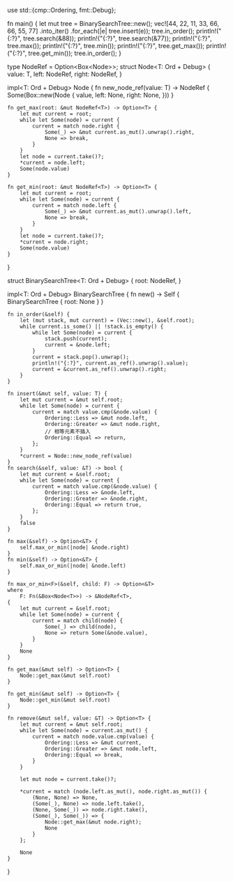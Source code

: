 use std::{cmp::Ordering, fmt::Debug};

fn main() {
    let mut tree = BinarySearchTree::new();
    vec![44, 22, 11, 33, 66, 66, 55, 77]
        .into_iter()
        .for_each(|e| tree.insert(e));
    tree.in_order();
    println!("{:?}", tree.search(&88));
    println!("{:?}", tree.search(&77));
    println!("{:?}", tree.max());
    println!("{:?}", tree.min());
    println!("{:?}", tree.get_max());
    println!("{:?}", tree.get_min());
    tree.in_order();
}

type NodeRef<T> = Option<Box<Node<T>>>;
struct Node<T: Ord + Debug> {
    value: T,
    left: NodeRef<T>,
    right: NodeRef<T>,
}

impl<T: Ord + Debug> Node<T> {
    fn new_node_ref(value: T) -> NodeRef<T> {
        Some(Box::new(Node {
            value,
            left: None,
            right: None,
        }))
    }

    fn get_max(root: &mut NodeRef<T>) -> Option<T> {
        let mut current = root;
        while let Some(node) = current {
            current = match node.right {
                Some(_) => &mut current.as_mut().unwrap().right,
                None => break,
            }
        }
        let node = current.take()?;
        *current = node.left;
        Some(node.value)
    }

    fn get_min(root: &mut NodeRef<T>) -> Option<T> {
        let mut current = root;
        while let Some(node) = current {
            current = match node.left {
                Some(_) => &mut current.as_mut().unwrap().left,
                None => break,
            }
        }
        let node = current.take()?;
        *current = node.right;
        Some(node.value)
    }
}

struct BinarySearchTree<T: Ord + Debug> {
    root: NodeRef<T>,
}

impl<T: Ord + Debug> BinarySearchTree<T> {
    fn new() -> Self {
        BinarySearchTree { root: None }
    }

    fn in_order(&self) {
        let (mut stack, mut current) = (Vec::new(), &self.root);
        while current.is_some() || !stack.is_empty() {
            while let Some(node) = current {
                stack.push(current);
                current = &node.left;
            }
            current = stack.pop().unwrap();
            println!("{:?}", current.as_ref().unwrap().value);
            current = &current.as_ref().unwrap().right;
        }
    }

    fn insert(&mut self, value: T) {
        let mut current = &mut self.root;
        while let Some(node) = current {
            current = match value.cmp(&node.value) {
                Ordering::Less => &mut node.left,
                Ordering::Greater => &mut node.right,
                // 相等元素不插入
                Ordering::Equal => return,
            };
        }
        *current = Node::new_node_ref(value)
    }
    fn search(&self, value: &T) -> bool {
        let mut current = &self.root;
        while let Some(node) = current {
            current = match value.cmp(&node.value) {
                Ordering::Less => &node.left,
                Ordering::Greater => &node.right,
                Ordering::Equal => return true,
            };
        }
        false
    }

    fn max(&self) -> Option<&T> {
        self.max_or_min(|node| &node.right)
    }
    fn min(&self) -> Option<&T> {
        self.max_or_min(|node| &node.left)
    }

    fn max_or_min<F>(&self, child: F) -> Option<&T>
    where
        F: Fn(&Box<Node<T>>) -> &NodeRef<T>,
    {
        let mut current = &self.root;
        while let Some(node) = current {
            current = match child(node) {
                Some(_) => child(node),
                None => return Some(&node.value),
            }
        }
        None
    }

    fn get_max(&mut self) -> Option<T> {
        Node::get_max(&mut self.root)
    }

    fn get_min(&mut self) -> Option<T> {
        Node::get_min(&mut self.root)
    }

    fn remove(&mut self, value: &T) -> Option<T> {
        let mut current = &mut self.root;
        while let Some(node) = current.as_mut() {
            current = match node.value.cmp(value) {
                Ordering::Less => &mut current,
                Ordering::Greater => &mut node.left,
                Ordering::Equal => break,
            }
        }

        let mut node = current.take()?;

        *current = match (node.left.as_mut(), node.right.as_mut()) {
            (None, None) => None,
            (Some(_), None) => node.left.take(),
            (None, Some(_)) => node.right.take(),
            (Some(_), Some(_)) => {
                Node::get_max(&mut node.right);
                None
            }
        };

        None
    }
}
